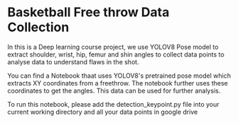 # Basketball Free throw Data Collection
In this is a Deep learning course project, we use YOLOV8 Pose model to extract shoulder, wrist, hip, femur and shin angles to collect data points to analyse data to understand flaws in the shot.

You can find a Notebook thaat uses YOLOV8's pretrained pose model which extracts XY coordinates from a freethrow. The notebook further uses these coordinates to get the angles. This data can be used for further analysis.

To run this notebook, please add the detection_keypoint.py file into your current working directory and all your data points in google drive 



